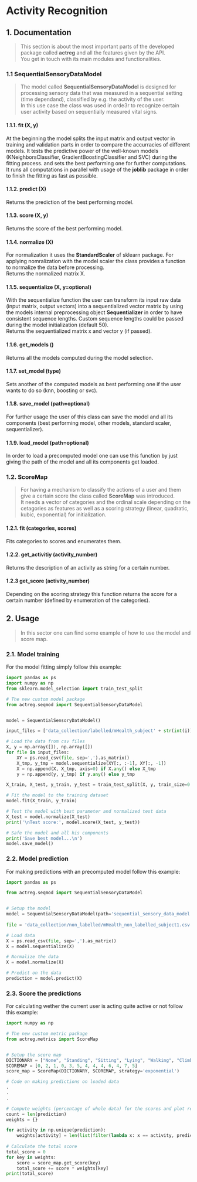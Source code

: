
# Activity Recognition

## 1. Documentation

> This section is about the most important parts of the developed package called **actreg** and all the features given by the API.  
You get in touch with its main modules and functionalities.

### 1.1 SequentialSensoryDataModel
> The model called **SequentialSensoryDataModel** is designed for processing sensory data that was measured in a sequential setting (time dependand), classified by e.g. the activity of the user.   
In this use case the class was used in orde3r to recognize certain user activity based on sequentially measured vital signs.

#### 1.1.1. fit (X, y)
At the beginning the model splits the input matrix and output vector in training and validation parts in order to compare the accurracies of different models. It tests the 
 predictive power of the well-known models (KNeighborsClassifier, GradientBoostingClassifier and SVC) during the fitting process. and sets the best performing one for further computations.  
 It runs all computations in parallel with usage of the **joblib** package in order to finish the fitting as fast as possible.
  
#### 1.1.2. predict (X)
Returns the prediction of the best performing model.

#### 1.1.3. score (X, y)
Returns the score of the best performing model.

#### 1.1.4. normalize (X)
For normalization it uses the **StandardScaler** of sklearn package. For applying nomralization with the model scaler the class provides a function to normalize the data before processing.    
Returns the normalized matrix X.

#### 1.1.5. sequentialize (X, y=optional)
With the sequentialize function the user can transform its input raw data (input matrix, output vectors) into a sequentialized vector matrix by using the models internal preprocessing object **Sequentializer** in order to have consistent sequence lengths. Custom sequence lengths could be passed during the model initialization (default 50).   
Returns the sequentialized matrix x and vector y (if passed).

#### 1.1.6. get_models ()
Returns all the models computed during the model selection.

#### 1.1.7. set_model (type)
Sets another of the computed models as best performing one if the user wants to do so (knn, boosting or svc).

#### 1.1.8. save_model (path=optional)
For further usage the user of this class can save the model and all its components (best performing model, other models, standard scaler, sequentializer).

#### 1.1.9. load_model (path=optional)
In order to load a precomputed model one can use this function by just giving the path of the model and all its components get loaded.

### 1.2. ScoreMap

> For having a mechanism to classify the actions of a user and them give a certain score the class called **ScoreMap** was introduced.   
It needs a vector of categories and the ordinal scale depending on the cetagories as features as well as a scoring strategy (linear, quadratic, kubic, exponential) for initialization.

#### 1.2.1. fit (categories, scores)
Fits categories to scores and enumerates them.

#### 1.2.2. get_activitiy (activity_number)
Returns the description of an activity as string for a certain number.

#### 1.2.3 get_score (activity_number)
Depending on the scoring strategy this function returns the score for a certain number (defined by enumeration of the categories).

## 2. Usage

> In this sector one can find some example of how to use the model and score map.

### 2.1. Model training

For the model fitting simply follow this example:
````python
import pandas as ps
import numpy as np
from sklearn.model_selection import train_test_split

# The new custom model package
from actreg.seqmod import SequentialSensoryDataModel


model = SequentialSensoryDataModel()

input_files = ['data_collection/labelled/mHealth_subject' + str(int(i)) + '.csv' for i in np.linspace(1, 10, 10)]

# Load the data from csv files
X, y = np.array([]), np.array([])
for file in input_files:
    XY = ps.read_csv(file, sep=',').as_matrix()
    X_tmp, y_tmp = model.sequentialize(XY[:, :-1], XY[:, -1])
    X = np.append(X, X_tmp, axis=0) if X.any() else X_tmp
    y = np.append(y, y_tmp) if y.any() else y_tmp

X_train, X_test, y_train, y_test = train_test_split(X, y, train_size=0.75, stratify=y)

# Fit the model to the training dataset
model.fit(X_train, y_train)

# Test the model with best parameter and normalized test data
X_test = model.normalize(X_test)
print('\nTest score:', model.score(X_test, y_test))

# Safe the model and all his components
print('Save best model...\n')
model.save_model()
````

### 2.2. Model prediction

For making predictions with an precomputed model follow this example:
````python
import pandas as ps

from actreg.seqmod import SequentialSensoryDataModel


# Setup the model
model = SequentialSensoryDataModel(path='sequential_sensory_data_model.bin')
    
file = 'data_collection/non_labelled/mHealth_non_labelled_subject1.csv'

# Load data
X = ps.read_csv(file, sep=',').as_matrix()
X = model.sequentialize(X)

# Normalize the data
X = model.normalize(X)

# Predict on the data
prediction = model.predict(X)
````

### 2.3. Score the predictions
For calculating wether the current user is acting quite active or not follow this example:
````python
import numpy as np

# The new custom metric package
from actreg.metrics import ScoreMap


# Setup the score map
DICTIONARY = ["None", "Standing", "Sitting", "Lying", "Walking", "Climbing stairs", "Waist bending", "Arm elevation", "Knees bending", "Cycling", "Jogging", "Running", "Jumping"]
SCOREMAP = [0, 2, 1, 0, 3, 5, 4, 4, 4, 6, 4, 7, 5]
score_map = ScoreMap(DICTIONARY, SCOREMAP, strategy='exponential')

# Code on making predictions on loaded data
.
.
.

# Compute weights (percentage of whole data) for the scores and plot results
count = len(prediction)
weights = {}

for activity in np.unique(prediction):
    weights[activity] = len(list(filter(lambda x: x == activity, prediction))) / count
    
# Calculate the total score
total_score = 0
for key in weights:
    score = score_map.get_score(key)
    total_score += score * weights[key]
print(total_score)
````